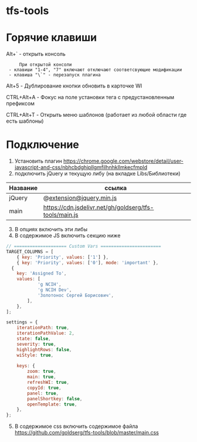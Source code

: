 # tfs-tools

# Горячие клавиши

Alt+\` - открыть консоль

         При открытой консоли
	 - клавиши "1-4", "7" включают отключают соответсвующие модификации
	 - клавиша "\`" - перезапуск плагина
	 
Alt+5 - Дублирование кнопки обновить в карточке WI

CTRL+Alt+A - Фокус на поле установки тега с предустановленным префиксом

CTRL+Alt+T - Открыть меню шаблонов (работает из любой области где есть шаблоны)

# Подключение
1) Установить плагин https://chrome.google.com/webstore/detail/user-javascript-and-css/nbhcbdghjpllgmfilhnhkllmkecfmpld
2) подключить jQuery и текущую либу (на вкладке Libs/Библиотеки)

Название | ссылка
----|------
jQuery | @extension@jquery.min.js
main | https://cdn.jsdelivr.net/gh/goldserg/tfs-tools/main.js

3) В опциях включить эти либы
4) В содержимое JS включить секцию ниже

```javascript
// ==================== Custom Vars =======================
TARGET_COLUMNS = [
	{ key: 'Priority', values: ['1'] },
	{ key: 'Priority', values: ['0'], mode: 'important' },
  { 	
  	key: 'Assigned To', 
   	values: [
			'g NCIH',
			'g NCIH Dev',
			'Золотонос Сергей Борисович',
		],
 	},
];

settings = {
	iterationPath: true,
	iterationPathValue: 2,
	state: false,
	severity: true,
	highlightRows: false,
	wiStyle: true,
	
	keys: {
		zoom: true,
		main: true,
		refreshWI: true,
		copyId: true,
		panel: true,
		panelShortkey: false,
		openTemplate: true,
	},
};
```

5) В содержимое css включить содержимое файла https://github.com/goldserg/tfs-tools/blob/master/main.css
